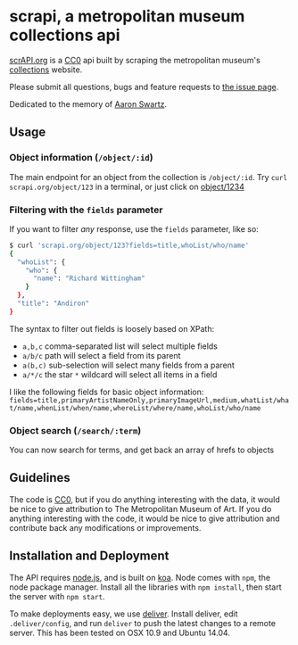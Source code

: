 # scrapi, a metropolitan museum collections api

[scrAPI.org](scrapi.org) is a [CC0](http://creativecommons.org/publicdomain/zero/1.0) api built by scraping the metropolitan museum's [collections](metmuseum.org/collection) website.

Please submit all questions, bugs and feature requests to [the issue page](https://github.com/jedahan/collections-api/issues).

Dedicated to the memory of [Aaron Swartz](http://en.wikipedia.org/wiki/Aaron_Swartz).

## Usage

### Object information (`/object/:id`)

The main endpoint for an object from the collection is `/object/:id`. Try `curl scrapi.org/object/123` in a terminal, or just click on [object/1234](object/123)

### Filtering with the `fields` parameter
If you want to filter *any* response, use the `fields` parameter, like so:

```bash
$ curl 'scrapi.org/object/123?fields=title,whoList/who/name'
{
  "whoList": {
    "who": {
      "name": "Richard Wittingham"
    }
  },
  "title": "Andiron"
}
```

The syntax to filter out fields is loosely based on XPath:

- `a,b,c` comma-separated list will select multiple fields
- `a/b/c` path will select a field from its parent
- `a(b,c)` sub-selection will select many fields from a parent
- `a/*/c` the star `*` wildcard will select all items in a field

I like the following fields for basic object information: `fields=title,primaryArtistNameOnly,primaryImageUrl,medium,whatList/what/name,whenList/when/name,whereList/where/name,whoList/who/name`

### Object search (`/search/:term`)

You can now search for terms, and get back an array of hrefs to objects

## Guidelines

The code is [CC0](http://creativecommons.org/publicdomain/zero/1.0), but if you do anything interesting with the data, it would be nice to give attribution to The Metropolitan Museum of Art. If you do anything interesting with the code, it would be nice to give attribution and contribute back any modifications or improvements.

## Installation and Deployment

The API requires [node.js](http://nodejs.org), and is built on [koa](koajs.com). Node comes with `npm`, the node package manager. Install all the libraries with `npm install`, then start the server with `npm start`.

To make deployments easy, we use  [deliver](https://github.com/gerhard/deliver). Install deliver, edit `.deliver/config`, and run `deliver` to push the latest changes to a remote server. This has been tested on OSX 10.9 and Ubuntu 14.04.

